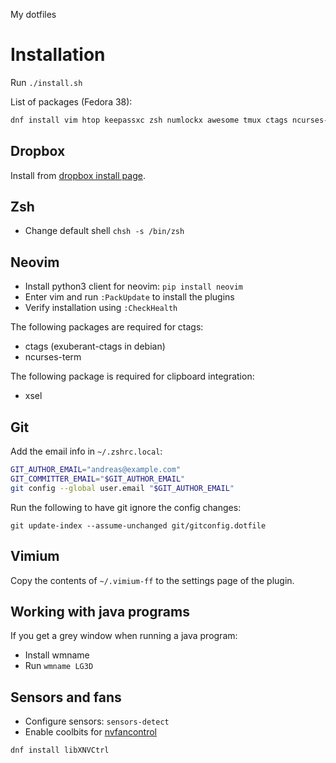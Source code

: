 My dotfiles

# Installation

Run `./install.sh`

List of packages (Fedora 38):
```zsh
dnf install vim htop keepassxc zsh numlockx awesome tmux ctags ncurses-term xclip xscreensaver beesu lxappearance wmname util-linux-user hub neovim redshift httpie lm_sensors yp-tools jq gron xbacklight gh autorandr xrandr environment-modules alacritty nodejs yarnpkg virtualenv ripgrep
```

## Dropbox

Install from [dropbox install page](https://www.dropbox.com/install-linux).

## Zsh

* Change default shell `chsh -s /bin/zsh`

## Neovim

* Install python3 client for neovim: `pip install neovim`
* Enter vim and run `:PackUpdate` to install the plugins
* Verify installation using `:CheckHealth`

The following packages are required for ctags:
* ctags (exuberant-ctags in debian)
* ncurses-term

The following package is required for clipboard integration:
* xsel

## Git

Add the email info in `~/.zshrc.local`:

```zsh
GIT_AUTHOR_EMAIL="andreas@example.com"
GIT_COMMITTER_EMAIL="$GIT_AUTHOR_EMAIL"
git config --global user.email "$GIT_AUTHOR_EMAIL"
```

Run the following to have git ignore the config changes:

    git update-index --assume-unchanged git/gitconfig.dotfile

## Vimium

Copy the contents of `~/.vimium-ff` to the settings page of the plugin.

## Working with java programs

If you get a grey window when running a java program:

* Install wmname
* Run `wmname LG3D`

## Sensors and fans

* Configure sensors: `sensors-detect`
* Enable coolbits for [nvfancontrol](https://github.com/foucault/nvfancontrol)
```
dnf install libXNVCtrl
```
